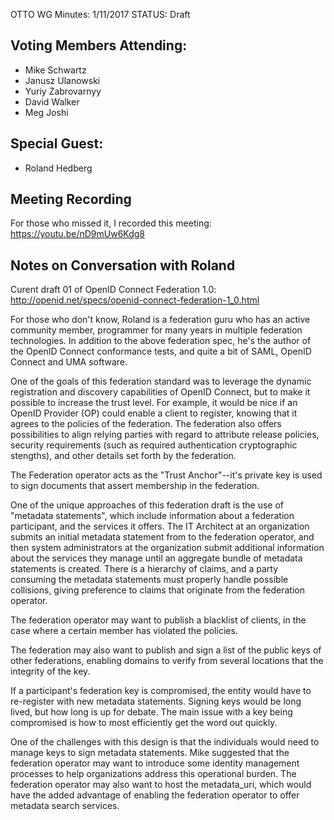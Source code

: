 OTTO WG Minutes: 1/11/2017
STATUS: Draft

## Voting Members Attending:
 - Mike Schwartz
 - Janusz Ulanowski
 - Yuriy Zabrovarnyy
 - David Walker
 - Meg Joshi

## Special Guest:
 - Roland Hedberg

## Meeting Recording

For those who missed it, I recorded this meeting:
  https://youtu.be/nD9mUw6Kdg8

## Notes on Conversation with Roland

Curent draft 01 of OpenID Connect Federation 1.0:
http://openid.net/specs/openid-connect-federation-1_0.html

For those who don't know, Roland is a federation guru who has an active community
member, programmer for many years in multiple federation technologies. In addition
to the above federation spec, he's the author of the OpenID Connect conformance tests, 
and quite a bit of SAML, OpenID Connect and UMA software.

One of the goals of this federation standard was to leverage the dynamic
registration and discovery capabilities of OpenID Connect, but to make 
it possible to increase the trust level. For example, it would be nice
if an OpenID Provider (OP) could enable a client to register, knowing 
that it agrees to the policies of the federation. The federation also
offers possibilities to align relying parties with regard to attribute
release policies, security requirements (such as required authentication
cryptographic stengths), and other details set forth by the federation.

The Federation operator acts as the "Trust Anchor"--it's private key
is used to sign documents that assert membership in the federation. 

One of the unique approaches of this federation draft is the use of
"metadata statements", which include information about a federation 
participant, and the services it offers. The IT Architect at an 
organization submits an initial metadata statement from to the 
federation operator, and then system administrators at the organization
submit additional information about the services they manage until
an aggregate bundle of metadata statements is created. There is 
a hierarchy of claims, and a party consuming the metadata statements
must properly handle possible collisions, giving preference to 
claims that originate from the federation operator. 

The federation operator may want to publish a blacklist of clients,
in the case where a certain member has violated the policies.

The federation may also want to publish and sign a list of the public
keys of other federations, enabling domains to verify from several
locations that the integrity of the key.

If a participant's federation key is compromised, the entity would have
to re-register with new metadata statements. Signing keys would be 
long lived, but how long is up for debate. The main issue with
a key being compromised is how to most efficiently get the word out
quickly.

One of the challenges with this design is that the individuals would
need to manage keys to sign metadata statements. Mike suggested that 
the federation operator may want to introduce some identity management
processes to help organizations address this operational burden. 
The federation operator may also want to host the metadata_uri,
which would have the added advantage of enabling the federation operator
to offer metadata search services.





